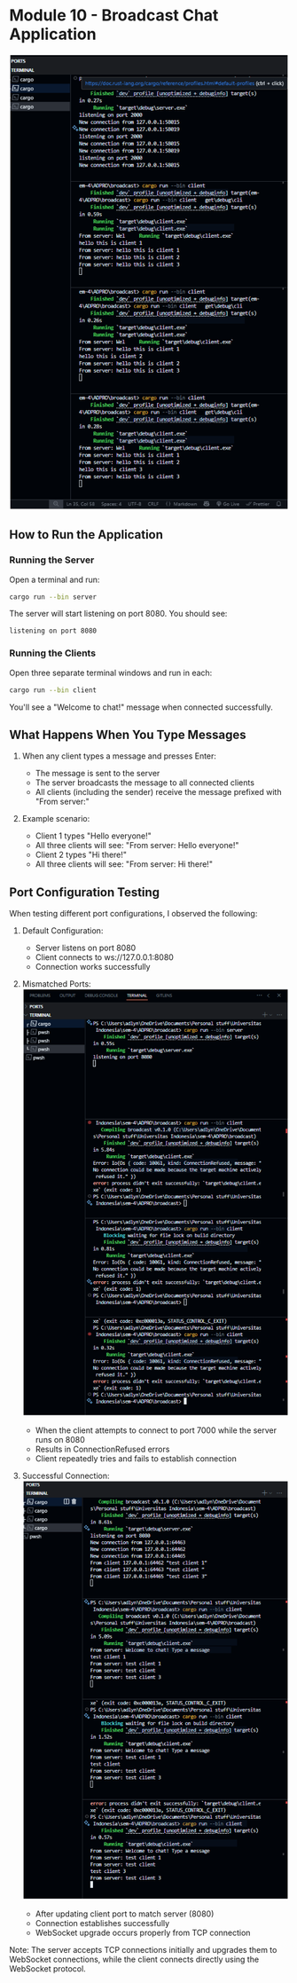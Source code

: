 # Module 10 - Broadcast Chat Application

![Broadcast Chat Application](image.png)

## How to Run the Application
### Running the Server
Open a terminal and run:
```bash
cargo run --bin server
```
The server will start listening on port 8080. You should see:
```
listening on port 8080
```

### Running the Clients
Open three separate terminal windows and run in each:
```bash
cargo run --bin client
```
You'll see a "Welcome to chat!" message when connected successfully.

## What Happens When You Type Messages

1. When any client types a message and presses Enter:
   - The message is sent to the server
   - The server broadcasts the message to all connected clients
   - All clients (including the sender) receive the message prefixed with "From server:"

2. Example scenario:
   - Client 1 types "Hello everyone!"
   - All three clients will see: "From server: Hello everyone!"
   - Client 2 types "Hi there!"
   - All three clients will see: "From server: Hi there!"

## Port Configuration Testing

When testing different port configurations, I observed the following:

1. Default Configuration:
   - Server listens on port 8080
   - Client connects to ws://127.0.0.1:8080
   - Connection works successfully

2. Mismatched Ports:
![Different Port Test](image-2.png)
   - When the client attempts to connect to port 7000 while the server runs on 8080
   - Results in ConnectionRefused errors
   - Client repeatedly tries and fails to establish connection

3. Successful Connection:
![Matching Ports](image-1.png)
   - After updating client port to match server (8080)
   - Connection establishes successfully
   - WebSocket upgrade occurs properly from TCP connection

Note: The server accepts TCP connections initially and upgrades them to WebSocket connections, while the client connects directly using the WebSocket protocol.